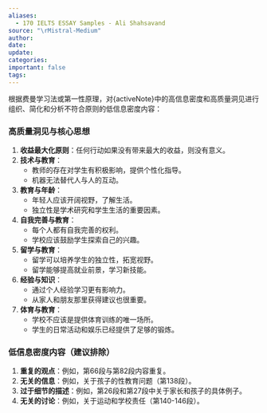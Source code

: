 ```yaml
---
aliases:
  - 170 IELTS ESSAY Samples - Ali Shahsavand
source: "\rMistral-Medium"
author: 
date: 
update: 
categories: 
important: false
tags:
---
```


根据费曼学习法或第一性原理，对{activeNote}中的高信息密度和高质量洞见进行组织、简化和分析不符合原则的低信息密度内容：

### 高质量洞见与核心思想

1. **收益最大化原则**：任何行动如果没有带来最大的收益，则没有意义。
2. **技术与教育**：
   - 教师的存在对学生有积极影响，提供个性化指导。
   - 机器无法替代人与人的互动。
3. **教育与年龄**：
   - 年轻人应该开阔视野，了解生活。
   - 独立性是学术研究和学生生活的重要因素。
4. **自我完善与教育**：
   - 每个人都有自我完善的权利。
   - 学校应该鼓励学生探索自己的兴趣。
5. **留学与教育**：
   - 留学可以培养学生的独立性，拓宽视野。
   - 留学能够提高就业前景，学习新技能。
6. **经验与知识**：
   - 通过个人经验学习更有影响力。
   - 从家人和朋友那里获得建议也很重要。
7. **体育与教育**：
   - 学校不应该是提供体育训练的唯一场所。
   - 学生的日常活动和娱乐已经提供了足够的锻炼。

### 低信息密度内容（建议排除）

1. **重复的观点**：例如，第66段与第82段内容重复。
2. **无关的信息**：例如，关于孩子的性教育问题（第138段）。
3. **过于细节的描述**：例如，第26段和第27段中关于家长和孩子的具体例子。
4. **无关的讨论**：例如，关于运动和学校责任（第140-146段）。

